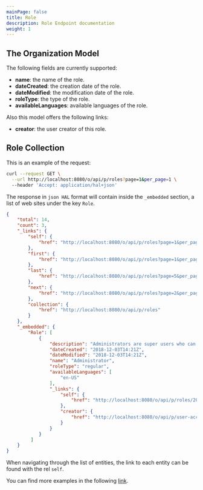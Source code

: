 ```yaml
---
mainPage: false
title: Role
description: Role Endpoint documentation
weight: 1
---
```


## The Organization Model

The following fields are currently supported:

* **name**: the name of the role.
* **dateCreated**: the creation date of the role.
* **dateModified**: the modification date of the role.
* **roleType**: the type of the role.
* **availableLanguages**: available languages of the role.

Also this model offers the following links:

* **creator**: the user creator of this role.


## Role Collection

This is an example of the request: 

```bash
curl --request GET \
  --url http://localhost:8080/o/api/p/roles?page=1&per_page=1 \
  --header 'Accept: application/hal+json'
```

The response in `json HAL` format will contain inside the `_embedded` section, a list of web sites under the key `Role`.

```json
{
    "total": 14,
    "count": 3,
    "_links": {
        "self": {
            "href": "http://localhost:8080/o/api/p/roles?page=1&per_page=1"
        },
        "first": {
            "href": "http://localhost:8080/o/api/p/roles?page=1&per_page=1"
        },
        "last": {
            "href": "http://localhost:8080/o/api/p/roles?page=5&per_page=1"
        },
        "next": {
            "href": "http://localhost:8080/o/api/p/roles?page=2&per_page=1"
        },
        "collection": {
            "href": "http://localhost:8080/o/api/p/roles"
        }
    },
    "_embedded": {
        "Role": [
            {
                "description": "Administrators are super users who can do anything.",
                "dateCreated": "2018-12-03T14:21Z",
                "dateModified": "2018-12-03T14:21Z",
                "name": "Administrator",
                "roleType": "regular",
                "availableLanguages": [
                    "en-US"
                ],
                "_links": {
                    "self": {
                        "href": "http://localhost:8080/o/api/p/roles/20105"
                    },
                    "creator": {
                        "href": "http://localhost:8080/o/api/p/user-account/20103"
                    }
                }
            }
         ]
    }
}
```

When navigating through the list of entities, the link to each entity can be found with the rel `self`.

You can find more examples in the following [link](/docs/roles/examples.html).
